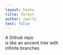 ```yaml
---
layout: haiku
title: forest
author: zwolfy
test: false
---
```


A Github repo<br>
is like an ancient tree with<br>
infinite branches<br>
